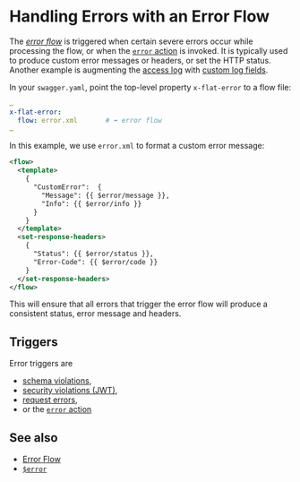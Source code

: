 
# Handling Errors with an Error Flow

The [_error flow_](/reference/OpenAPI/routing.md#error-flow) is triggered when certain
severe errors occur while processing the flow, or when the
[`error` action](/reference/actions/error.md) is invoked. It is typically used to
produce custom error messages or headers, or set the HTTP status. Another example
is augmenting the [access log](/administration/logging.md) with [custom log fields](/cookbook/custom-logging.md).

In your `swagger.yaml`, point the top-level property `x-flat-error` to a flow
file:

```yaml
…
x-flat-error:
  flow: error.xml       # ⬅ error flow
…
```

In this example, we use `error.xml` to format a custom error message:

```xml
<flow>
  <template>
    {
      "CustomError":  {
        "Message": {{ $error/message }},
        "Info": {{ $error/info }}
      }
    }
  </template>
  <set-response-headers>
    {
      "Status": {{ $error/status }},
      "Error-Code": {{ $error/code }}
    }
  </set-response-headers>
</flow>
```

This will ensure that all errors that trigger the error flow will produce a consistent status, error message and headers.

## Triggers

Error triggers are

* [schema violations](/reference/OpenAPI/validation.md),
* [security violations (JWT)](/reference/OpenAPI/security.md),
* [request errors](/reference/actions/request.md#options),
* or the [`error` action](/reference/actions/error.md)

## See also

* [Error Flow](/reference/OpenAPI/routing.md#error-flow)
* [`$error`](/reference/variables.md#usderror)
